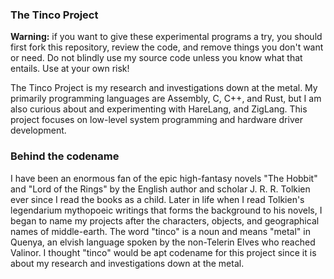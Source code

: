 ### The Tinco Project

**Warning:** if you want to give these experimental programs a try, you should first fork this repository, review the code, and remove things you don't want or need. Do not blindly use my source code unless you know what that entails. Use at your own risk!

The Tinco Project is my research and investigations down at the metal. My primarily programming languages are Assembly, C, C++, and Rust, but I am also curious about and experimenting with HareLang, and ZigLang. This project focuses on low-level system programming and hardware driver development.

### Behind the codename

I have been an enormous fan of the epic high-fantasy novels "The Hobbit" and "Lord of the Rings" by the English author and scholar J. R. R. Tolkien ever since I read the books as a child. Later in life when I read Tolkien's legendarium mythopoeic writings that forms the background to his novels, I began to name my projects after the characters, objects, and geographical names of middle-earth. The word "tinco" is a noun and means "metal" in Quenya, an elvish language spoken by the non-Telerin Elves who reached Valinor. I thought "tinco" would be apt codename for this project since it is about my research and investigations down at the metal.
